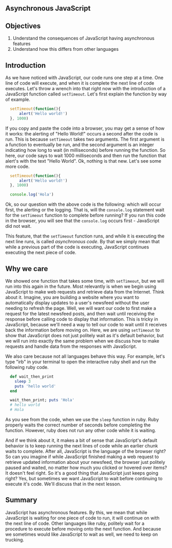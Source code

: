 Asynchronous JavaScript
---

## Objectives

1. Understand the consequences of JavaScript having asynchronous features
2. Understand how this differs from other languages

## Introduction

As we have noticed with JavaScript, our code runs one step at a time.  One line
of code will execute, and when it is complete the next line of code executes.
Let's throw a wrench into that right now with the introduction of a JavaScript
function called `setTimeout`.  Let's first explain the function by way of
example.

```js
  setTimeout(function(){
      alert('Hello world!')
  }, 1000)
```  

If you copy and paste the code into a browser, you may get a sense of how it
works: the alerting of "Hello World!" occurs a second after the code is run.
This is because `setTimeout` takes two arguments.  The first argument is a
function to eventually be run, and the second argument is an integer indicating
how long to wait (in milliseconds) before running the function.  So here, our
code says to wait 1000 milliseconds and then run the function that alert's with
the text "Hello World".  Ok, nothing is that new.  Let's see some more code.    

```js
  setTimeout(function(){
      alert('Hello world!')
  }, 1000)

  console.log('Hola')
```  

Ok, so our question with the above code is the following: which will occur
first, the alerting or the logging.  That is, will the `console.log` statement
wait for the `setTimeout` function to complete before running?  If you run this
code in the browser, you will see that the `console.log` occurs first -
JavaScript did not wait.  

This feature, that the `setTimeout` function runs, and while it is executing
the next line runs, is called *asynchronous code*.  By that we simply mean that
while a previous part of the code is executing, JavaScript continues executing
the next piece of code.  

## Why we care

We showed one function that takes some time, with `setTimeout`, but we will run
into this again in the future.  Most relevantly is when we begin using
JavaScript to make web requests and retrieve data from the Internet.  Think
about it.  Imagine, you are building a website where you want to automatically
display updates to a user's newsfeed without the user needing to refresh the
page.  Well, we will want our code to first make a request for the latest
newsfeed posts, and then wait until receiving the response before calling code
to display that information.  This is tricky in JavaScript, because we'll need
a way to tell our code to wait until it receives back the information before
moving on.  Here, we are using `setTimeout` to show that JavaScript does not
just politely wait as it's default behavior, but we will run into exactly the
same problem when we discuss how to make requests and handle data from the
responses with JavaScript.    

We also care because not all languages behave this way.  For example, let's
type "irb" in your terminal to open the interactive ruby shell and run the
following ruby code.

```ruby
  def wait_then_print
    sleep 3
    puts 'hello world'
  end

  wait_then_print; puts 'Hola'
  # hello world
  # Hola
```

As you see from the code, when we use the `sleep` function in ruby.  Ruby
properly waits the correct number of seconds before completing the function.
However, ruby does not run any other code while it is waiting.  

And if we think about it, it makes a bit of sense that JavaScript's default
behavior is to keep running the next lines of code while an earlier chunk waits
to complete.  After all, JavaScript is the language of the browser right?  So
can you imagine if while JavaScript finished making a web request to retrieve
updated information about your newsfeed, the browser just politely paused and
waited, no matter how much you clicked or hovered over items?  It doesn't feel
right.  So it's a good thing that JavaScript just keeps going right?  Yes, but
sometimes we want JavaScript to wait before continuing to execute it's code.
We'll discuss that in the next lesson.

## Summary

JavaScript has asynchronous features.  By this, we mean that while JavaScript
is waiting for one piece of code to run, it will continue on with the next line
of code.  Other languages like ruby, politely wait for a procedure to execute
before moving onto the next function.  And because we sometimes would like
JavaScript to wait as well, we need to keep on trucking.  
